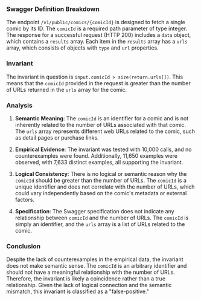 ### Swagger Definition Breakdown

The endpoint `/v1/public/comics/{comicId}` is designed to fetch a single comic by its ID. The `comicId` is a required path parameter of type integer. The response for a successful request (HTTP 200) includes a `data` object, which contains a `results` array. Each item in the `results` array has a `urls` array, which consists of objects with `type` and `url` properties.

### Invariant

The invariant in question is `input.comicId > size(return.urls[])`. This means that the `comicId` provided in the request is greater than the number of URLs returned in the `urls` array for the comic.

### Analysis

1. **Semantic Meaning**: The `comicId` is an identifier for a comic and is not inherently related to the number of URLs associated with that comic. The `urls` array represents different web URLs related to the comic, such as detail pages or purchase links.

2. **Empirical Evidence**: The invariant was tested with 10,000 calls, and no counterexamples were found. Additionally, 11,650 examples were observed, with 7,633 distinct examples, all supporting the invariant.

3. **Logical Consistency**: There is no logical or semantic reason why the `comicId` should be greater than the number of URLs. The `comicId` is a unique identifier and does not correlate with the number of URLs, which could vary independently based on the comic's metadata or external factors.

4. **Specification**: The Swagger specification does not indicate any relationship between `comicId` and the number of URLs. The `comicId` is simply an identifier, and the `urls` array is a list of URLs related to the comic.

### Conclusion

Despite the lack of counterexamples in the empirical data, the invariant does not make semantic sense. The `comicId` is an arbitrary identifier and should not have a meaningful relationship with the number of URLs. Therefore, the invariant is likely a coincidence rather than a true relationship. Given the lack of logical connection and the semantic mismatch, this invariant is classified as a "false-positive."
